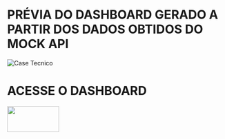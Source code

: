 # PRÉVIA DO DASHBOARD GERADO A PARTIR DOS DADOS OBTIDOS DO MOCK API

![Case Tecnico](https://user-images.githubusercontent.com/96127978/213873943-c809b167-205c-44d1-a6b9-73febb04b596.gif)

# ACESSE O DASHBOARD
<a href="https://app.powerbi.com/view?r=eyJrIjoiN2IzZTMyNjctNTRlYy00OTllLWI2NDAtZGUxMzQwNDI4OGI2IiwidCI6Ijk2NTZlYmE3LTJhZjctNGQwZS1iODQ4LWY1MGJlOWE1MGRhZCJ9&pageName=ReportSection" target="_blank"><img height="60" width="120" src="https://cetax.com.br/wp-content/uploads/2016/10/PowerBI-e1557666264791.jpg" target="_blank"></a> 
